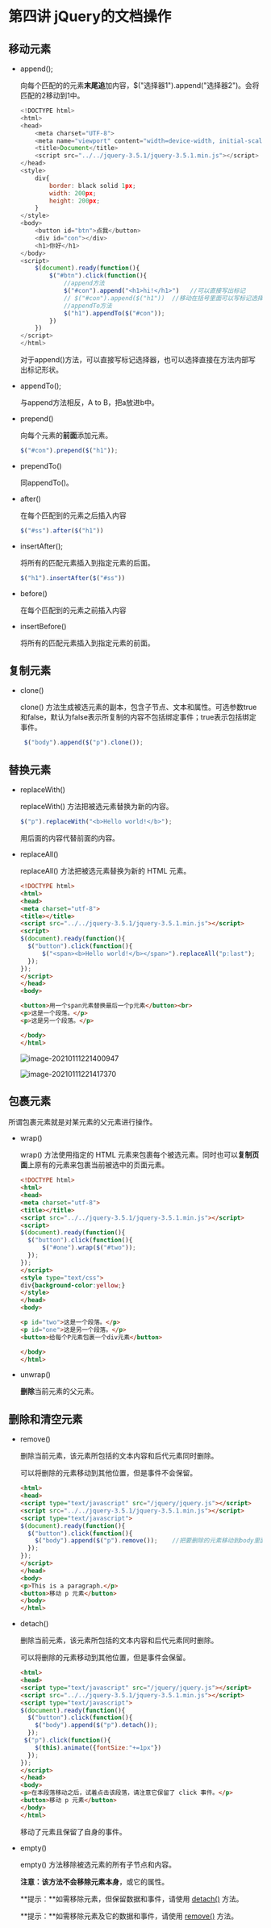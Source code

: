 # 第四讲 jQuery的文档操作

## 移动元素

- append();

  向每个匹配的的元素**末尾追**加内容，$("选择器1").append("选择器2")。会将匹配的2移动到1中。

  `````js
  <!DOCTYPE html>
  <html>
  <head>
      <meta charset="UTF-8">
      <meta name="viewport" content="width=device-width, initial-scale=1.0">
      <title>Document</title>
      <script src="../../jquery-3.5.1/jquery-3.5.1.min.js"></script>
  </head>
  <style>
      div{
          border: black solid 1px;
          width: 200px;
          height: 200px;
      }
  </style>
  <body>
      <button id="btn">点我</button>
      <div id="con"></div>
      <h1>你好</h1>
  </body>
  <script>
      $(document).ready(function(){
          $("#btn").click(function(){
              //append方法
              $("#con").append("<h1>hi!</h1>")   //可以直接写出标记
              // $("#con").append($("h1"))  //移动在括号里面可以写标记选择器
              //appendTo方法
              $("h1").appendTo($("#con"));
          })
      })
  </script>
  </html>
  `````

  对于append()方法，可以直接写标记选择器，也可以选择直接在方法内部写出标记形状。

- appendTo();

  与append方法相反，A to B，把a放进b中。

- prepend()

  向每个元素的**前面**添加元素。

  ````js
  $("#con").prepend($("h1"));
  ````

- prependTo()

  同appendTo()。

- after()

  在每个匹配到的元素之后插入内容

  ````js
  $("#ss").after($("h1"))
  ````

- insertAfter();

  将所有的匹配元素插入到指定元素的后面。

  ````js
  $("h1").insertAfter($("#ss"))
  ````

- before()

  在每个匹配到的元素之前插入内容

- insertBefore()

  将所有的匹配元素插入到指定元素的前面。

## 复制元素

- clone()

  clone() 方法生成被选元素的副本，包含子节点、文本和属性。可选参数true和false，默认为false表示所复制的内容不包括绑定事件；true表示包括绑定事件。

  `````js
   $("body").append($("p").clone());
  `````

## 替换元素

- replaceWith()

  replaceWith() 方法把被选元素替换为新的内容。

  ````js
  $("p").replaceWith("<b>Hello world!</b>");
  ````

  用后面的内容代替前面的内容。

- replaceAll()

  replaceAll() 方法把被选元素替换为新的 HTML 元素。

  ````html
  <!DOCTYPE html>
  <html>
  <head>
  <meta charset="utf-8">
  <title></title>
  <script src="../../jquery-3.5.1/jquery-3.5.1.min.js"></script>
  <script>
  $(document).ready(function(){
  	$("button").click(function(){
  		$("<span><b>Hello world!</b></span>").replaceAll("p:last");
  	});
  });
  </script>
  </head>
  <body>
  
  <button>用一个span元素替换最后一个p元素</button><br>
  <p>这是一个段落。</p>
  <p>这是另一个段落。</p>
  
  </body>
  </html>
  ````

  ![image-20210111221400947](C:\Users\Administrator\AppData\Roaming\Typora\typora-user-images\image-20210111221400947.png)

  ![image-20210111221417370](C:\Users\Administrator\AppData\Roaming\Typora\typora-user-images\image-20210111221417370.png)

## 包裹元素

所谓包裹元素就是对某元素的父元素进行操作。

- wrap()

  wrap() 方法使用指定的 HTML 元素来包裹每个被选元素。同时也可以**复制页面**上原有的元素来包裹当前被选中的页面元素。

  ````html
  <!DOCTYPE html>
  <html>
  <head>
  <meta charset="utf-8">
  <title></title>
  <script src="../../jquery-3.5.1/jquery-3.5.1.min.js"></script>
  <script>
  $(document).ready(function(){
  	$("button").click(function(){
  		$("#one").wrap($("#two"));
  	});
  });
  </script>
  <style type="text/css">
  div{background-color:yellow;}
  </style>
  </head>
  <body>
  
  <p id="two">这是一个段落。</p>
  <p id="one">这是另一个段落。</p>
  <button>给每个P元素包裹一个div元素</button>
  
  </body>
  </html>
  ````

- unwrap()

  **删除**当前元素的父元素。

## 删除和清空元素

- remove()

  删除当前元素，该元素所包括的文本内容和后代元素同时删除。

  可以将删除的元素移动到其他位置，但是事件不会保留。

  ````html
  <html>
  <head>
  <script type="text/javascript" src="/jquery/jquery.js"></script>
  <script src="../../jquery-3.5.1/jquery-3.5.1.min.js"></script>
  <script type="text/javascript">
  $(document).ready(function(){
    $("button").click(function(){
      $("body").append($("p").remove());    //把要删除的元素移动到body里面，但是不会保留事件。
    });
  });
  </script>
  </head>
  <body>
  <p>This is a paragraph.</p>
  <button>移动 p 元素</button>
  </body>
  </html>
  ````

- detach()

  删除当前元素，该元素所包括的文本内容和后代元素同时删除。

  可以将删除的元素移动到其他位置，但是事件会保留。

  ````html
  <html>
  <head>
  <script type="text/javascript" src="/jquery/jquery.js"></script>
  <script src="../../jquery-3.5.1/jquery-3.5.1.min.js"></script>
  <script type="text/javascript">
  $(document).ready(function(){
    $("button").click(function(){
      $("body").append($("p").detach());
    });
   $("p").click(function(){
      $(this).animate({fontSize:"+=1px"})
    });
  });
  </script>
  </head>
  <body>
  <p>在本段落移动之后，试着点击该段落，请注意它保留了 click 事件。</p>
  <button>移动 p 元素</button>
  </body>
  </html>
  ````

  移动了元素且保留了自身的事件。

- empty()

  empty() 方法移除被选元素的所有子节点和内容。

  **注意：**该方法**不会移除元素本身**，或它的属性。

  **提示：**如需移除元素，但保留数据和事件，请使用 [detach()](https://www.runoob.com/jquery/html-detach.html) 方法。

  **提示：**如需移除元素及它的数据和事件，请使用 [remove()](https://www.runoob.com/jquery/html-remove.html) 方法。

